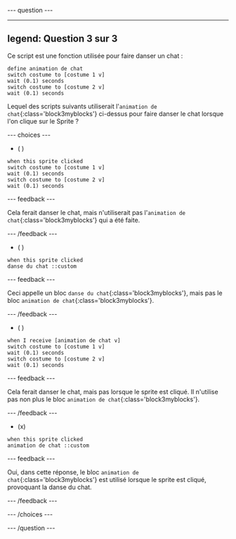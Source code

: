 
--- question ---

---
legend: Question 3 sur 3
---

Ce script est une fonction utilisée pour faire danser un chat :

```blocks3
define animation de chat
switch costume to [costume 1 v]
wait (0.1) seconds
switch costume to [costume 2 v]
wait (0.1) seconds
```

Lequel des scripts suivants utiliserait l'`animation de chat`{:class='block3myblocks'} ci-dessus pour faire danser le chat lorsque l'on clique sur le Sprite ?

--- choices ---

- ( )

```blocks3
when this sprite clicked
switch costume to [costume 1 v]
wait (0.1) seconds
switch costume to [costume 2 v]
wait (0.1) seconds
```

  --- feedback ---

  Cela ferait danser le chat, mais n'utiliserait pas l'`animation de chat`{:class='block3myblocks'} qui a été faite.

  --- /feedback ---

- ( )

```blocks3
when this sprite clicked
danse du chat ::custom
```

  --- feedback ---

  Ceci appelle un bloc `danse du chat`{:class='block3myblocks'}, mais pas le bloc `animation de chat`{:class='block3myblocks'}.

  --- /feedback ---

- ( )

```blocks3
when I receive [animation de chat v]
switch costume to [costume 1 v]
wait (0.1) seconds
switch costume to [costume 2 v]
wait (0.1) seconds
```

  --- feedback ---

  Cela ferait danser le chat, mais pas lorsque le sprite est cliqué. Il n'utilise pas non plus le bloc `animation de chat`{:class='block3myblocks'}.

  --- /feedback ---

- (x)

```blocks3
when this sprite clicked
animation de chat ::custom
```

  --- feedback ---

Oui, dans cette réponse, le bloc `animation de chat`{:class='block3myblocks'} est utilisé lorsque le sprite est cliqué, provoquant la danse du chat.

  --- /feedback ---

--- /choices ---

--- /question ---
